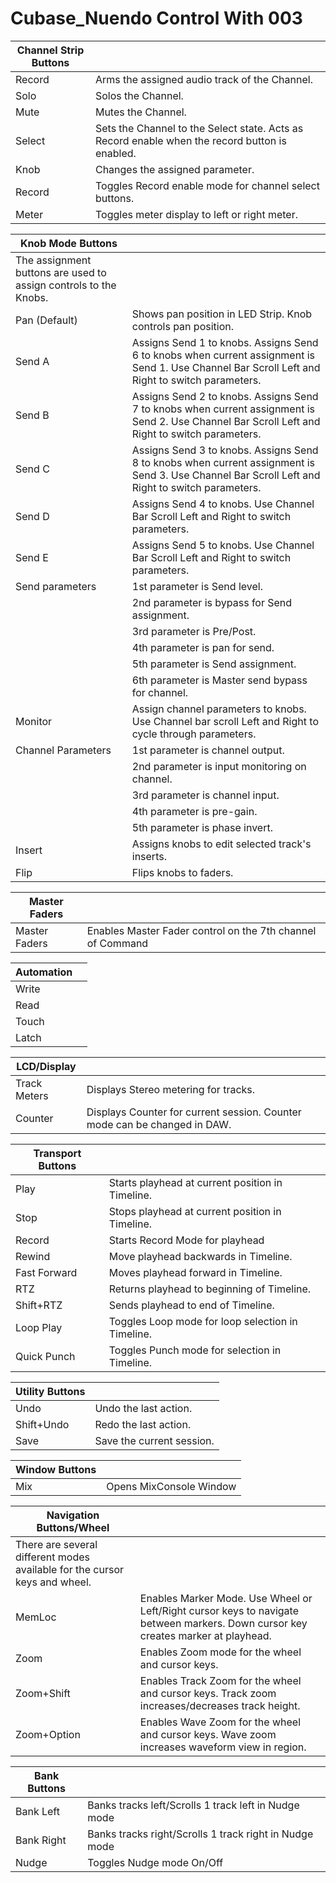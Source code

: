 # Cubase_Nuendo Control With 003

| Channel Strip Buttons |  |
|---|---|
| Record | Arms the assigned audio track of the Channel. |
| Solo | Solos the Channel. |
| Mute | Mutes the Channel. |
| Select | Sets the Channel to the Select state. Acts as Record enable when the record button is enabled. |
| Knob | Changes the assigned parameter. |
| Record | Toggles Record enable mode for channel select buttons. |
| Meter | Toggles meter display to left or right meter. |

| Knob Mode Buttons |  |
|---|---|
| The assignment buttons are used to assign controls to the Knobs. |  |
| Pan (Default) | Shows pan position in LED Strip. Knob controls pan position. |
| Send A | Assigns Send 1 to knobs. Assigns Send 6 to knobs when current assignment is Send 1. Use Channel Bar Scroll Left and Right to switch parameters. |
| Send B | Assigns Send 2 to knobs. Assigns Send 7 to knobs when current assignment is Send 2. Use Channel Bar Scroll Left and Right to switch parameters. |
| Send C | Assigns Send 3 to knobs. Assigns Send 8 to knobs when current assignment is Send 3. Use Channel Bar Scroll Left and Right to switch parameters. |
| Send D | Assigns Send 4 to knobs. Use Channel Bar Scroll Left and Right to switch parameters. |
| Send E | Assigns Send 5 to knobs. Use Channel Bar Scroll Left and Right to switch parameters. |
| Send parameters | 1st parameter is Send level. |
|  | 2nd parameter is bypass for Send assignment. |
|  | 3rd parameter is Pre/Post. |
|  | 4th parameter is pan for send. |
|  | 5th parameter is Send assignment. |
|  | 6th parameter is Master send bypass for channel. |
| Monitor | Assign channel parameters to knobs. Use Channel bar scroll Left and Right to cycle through parameters. |
| Channel Parameters | 1st parameter is channel output. |
|  | 2nd parameter is input monitoring on channel. |
|  | 3rd parameter is channel input. |
|  | 4th parameter is pre-gain. |
|  | 5th parameter is phase invert. |
| Insert | Assigns knobs to edit selected track's inserts. |
| Flip | Flips knobs to faders. |

| Master Faders |  |
|---|---|
| Master Faders | Enables Master Fader control on the 7th channel of Command|8. |

| Automation |  |
|---|---|
| Write |  |
| Read |  |
| Touch |  |
| Latch |  |

| LCD/Display |  |
|---|---|
| Track Meters | Displays Stereo metering for tracks. |
| Counter | Displays Counter for current session. Counter mode can be changed in DAW. |

| Transport Buttons |  |
|---|---|
| Play | Starts playhead at current position in Timeline. |
| Stop | Stops playhead at current position in Timeline. |
| Record | Starts Record Mode for playhead |
| Rewind | Move playhead backwards in Timeline. |
| Fast Forward | Moves playhead forward in Timeline. |
| RTZ | Returns playhead to beginning of Timeline. |
| Shift+RTZ | Sends playhead to end of Timeline. |
| Loop Play | Toggles Loop mode for loop selection in Timeline. |
| Quick Punch | Toggles Punch mode for selection in Timeline. |

| Utility Buttons |  |
|---|---|
| Undo | Undo the last action. |
| Shift+Undo | Redo the last action. |
| Save | Save the current session. |

| Window Buttons |  |
|---|---|
| Mix | Opens MixConsole Window |

| Navigation Buttons/Wheel |  |
|---|---|
| There are several different modes available for the cursor keys and wheel. |  |
| MemLoc | Enables Marker Mode. Use Wheel or Left/Right cursor keys to navigate between markers. Down cursor key creates marker at playhead. |
| Zoom | Enables Zoom mode for the wheel and cursor keys. |
| Zoom+Shift | Enables Track Zoom for the wheel and cursor keys. Track zoom increases/decreases track height. |
| Zoom+Option | Enables Wave Zoom for the wheel and cursor keys. Wave zoom increases waveform view in region. |

| Bank Buttons |  |
|---|---|
| Bank Left | Banks tracks left/Scrolls 1 track left in Nudge mode |
| Bank Right | Banks tracks right/Scrolls 1 track right in Nudge mode |
| Nudge | Toggles Nudge mode On/Off |
